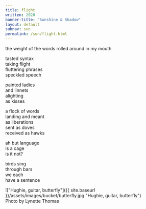 ```yaml
---
title: flight
written: 2020
banner-title: "Sunshine & Shadow" 
layout: default
subnav: sun
permalink: /sun/flight.html
---
```


<div class="poem">
the weight  
of the words  
rolled around  
in my mouth  


tasted syntax  
taking flight  
fluttering phrases  
speckled speech  


painted ladies  
and linnets  
alighting  
as kisses  


a flock of words  
landing and meant  
as liberations  
sent as doves  
received as hawks  


ah but language  
is a cage  
is it not?  


birds sing  
through bars  
we each  
have a sentence
</div>

!["Hughie, guitar, butterfly"]({{ site.baseurl }}/assets/images/bucket/butterfly.jpg "Hughie, guitar, butterfly")  
Photo by Lynette Thomas
